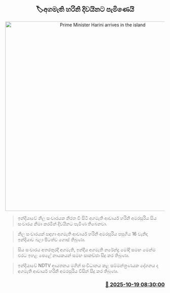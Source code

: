 <p align='center'><b><h2 align='center' title='Prime Minister Harini arrives in the island'>🏷අගමැති හරිනි දිවයිනට පැමිණෙයි</h2></b></p>
<p align='center'><img src='https://helakuru.sgp1.cdn.digitaloceanspaces.com/esana/images/lib/harini-amarasuriya-2025-official.jpg' width='600' alt='Prime Minister Harini arrives in the island'></p>

> ඉන්දියාවේ නිල සංචාරයක නිරත වී සිටි අගමැති ආචාර්ය හරිනි අමරසූරිය සිය සංචාරය නිමා කරමින් දිවයිනට පැමිණ තිබෙනවා.

> නිල සංචාරයක් සඳහා අගමැති ආචාර්ය හරිනි අමරසූරිය පසුගිය 16 වැනිදා ඉන්දියාව බලා පිටත්ව ගොස් තිබුණා.

> සිය සංචාරය අතරතුරදී අගමැති, ඉන්දීය අගමැති නරේන්ද්‍ර මෝදි සමඟ මෙන්ම එරට ඉහළ පෙළේ නායකයන් සමඟ සාකච්ඡා සිදු කර තිබුණා.

> ඉන්දියාවේ NDTV ආයතනය මගින් සංවිධානය කළ සම්මන්ත්‍රණයක දේශනය ද අගමැති ආචාර්ය හරිනි අමරසූරිය විසින් සිදු කර තිබුණා.



<h3 align='right'><a href='https://www.helakuru.lk/esana/p/114579/'>📅 2025-10-19 08:30:00</a></h3>
